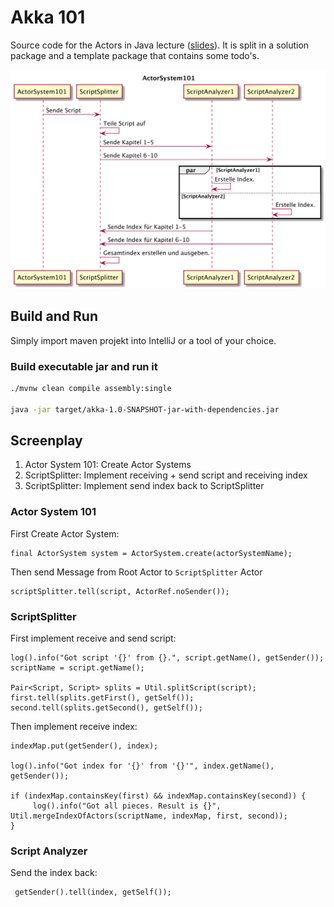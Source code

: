 # Akka 101

Source code for the Actors in Java lecture ([slides](/ActorSystem101.png?raw=true)).
It is split in a solution package and a template package that contains some todo's.

![alt text](/ActorSystem101.png?raw=true)

## Build and Run

Simply import maven projekt into IntelliJ or a tool of your choice.

### Build executable jar and run it

```bash
./mvnw clean compile assembly:single  

java -jar target/akka-1.0-SNAPSHOT-jar-with-dependencies.jar
```

## Screenplay

1. Actor System 101: Create Actor Systems
2. ScriptSplitter: Implement receiving + send script and receiving index
3. ScriptSplitter: Implement send index back to ScriptSplitter


### Actor System 101
First Create Actor System:
```
final ActorSystem system = ActorSystem.create(actorSystemName);
```

Then send Message from Root Actor to `ScriptSplitter` Actor
```
scriptSplitter.tell(script, ActorRef.noSender());
```

### ScriptSplitter
First implement receive and send script:
```
log().info("Got script '{}' from {}.", script.getName(), getSender());
scriptName = script.getName();

Pair<Script, Script> splits = Util.splitScript(script);
first.tell(splits.getFirst(), getSelf());
second.tell(splits.getSecond(), getSelf());
```
Then implement receive index:
```
indexMap.put(getSender(), index);

log().info("Got index for '{}' from '{}'", index.getName(), getSender());

if (indexMap.containsKey(first) && indexMap.containsKey(second)) {
     log().info("Got all pieces. Result is {}", Util.mergeIndexOfActors(scriptName, indexMap, first, second));
}
```


### Script Analyzer
Send the index back:
```
 getSender().tell(index, getSelf());
```
